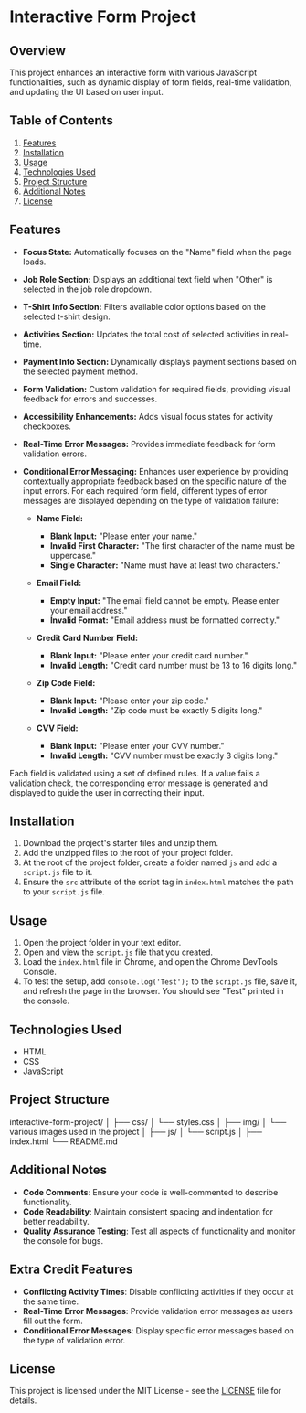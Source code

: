# Interactive Form Project

## Overview
This project enhances an interactive form with various JavaScript functionalities, such as dynamic display of form fields, real-time validation, and updating the UI based on user input.

## Table of Contents
1. [Features](#features)
2. [Installation](#installation)
3. [Usage](#usage)
4. [Technologies Used](#technologies-used)
5. [Project Structure](#project-structure)
6. [Additional Notes](#additional-notes)
7. [License](#license)

## Features
- **Focus State:** Automatically focuses on the "Name" field when the page loads.
- **Job Role Section:** Displays an additional text field when "Other" is selected in the job role dropdown.
- **T-Shirt Info Section:** Filters available color options based on the selected t-shirt design.
- **Activities Section:** Updates the total cost of selected activities in real-time.
- **Payment Info Section:** Dynamically displays payment sections based on the selected payment method.
- **Form Validation:** Custom validation for required fields, providing visual feedback for errors and successes.
- **Accessibility Enhancements:** Adds visual focus states for activity checkboxes.
- **Real-Time Error Messages:** Provides immediate feedback for form validation errors.
- **Conditional Error Messaging:** Enhances user experience by providing contextually appropriate feedback based on the specific nature of the input errors. For each required form field, different types of error messages are displayed depending on the type of validation failure:

  - **Name Field:**
    - **Blank Input:** "Please enter your name."
    - **Invalid First Character:** "The first character of the name must be uppercase."
    - **Single Character:** "Name must have at least two characters."

  - **Email Field:**
    - **Empty Input:** "The email field cannot be empty. Please enter your email address."
    - **Invalid Format:** "Email address must be formatted correctly."

  - **Credit Card Number Field:**
    - **Blank Input:** "Please enter your credit card number."
    - **Invalid Length:** "Credit card number must be 13 to 16 digits long."

  - **Zip Code Field:**
    - **Blank Input:** "Please enter your zip code."
    - **Invalid Length:** "Zip code must be exactly 5 digits long."

  - **CVV Field:**
    - **Blank Input:** "Please enter your CVV number."
    - **Invalid Length:** "CVV number must be exactly 3 digits long."

Each field is validated using a set of defined rules. If a value fails a validation check, the corresponding error message is generated and displayed to guide the user in correcting their input.

## Installation
1. Download the project's starter files and unzip them.
2. Add the unzipped files to the root of your project folder.
3. At the root of the project folder, create a folder named `js` and add a `script.js` file to it.
4. Ensure the `src` attribute of the script tag in `index.html` matches the path to your `script.js` file.

## Usage
1. Open the project folder in your text editor.
2. Open and view the `script.js` file that you created.
3. Load the `index.html` file in Chrome, and open the Chrome DevTools Console.
4. To test the setup, add `console.log('Test');` to the `script.js` file, save it, and refresh the page in the browser. You should see "Test" printed in the console.

## Technologies Used
- HTML
- CSS
- JavaScript

## Project Structure
interactive-form-project/
│
├── css/
│   └── styles.css
│
├── img/
│   └── various images used in the project
│
├── js/
│   └── script.js
│
├── index.html
└── README.md

## Additional Notes
- **Code Comments**: Ensure your code is well-commented to describe functionality.
- **Code Readability**: Maintain consistent spacing and indentation for better readability.
- **Quality Assurance Testing**: Test all aspects of functionality and monitor the console for bugs.

## Extra Credit Features
- **Conflicting Activity Times**: Disable conflicting activities if they occur at the same time.
- **Real-Time Error Messages**: Provide validation error messages as users fill out the form.
- **Conditional Error Messages**: Display specific error messages based on the type of validation error.

## License
This project is licensed under the MIT License - see the [LICENSE](LICENSE) file for details.
